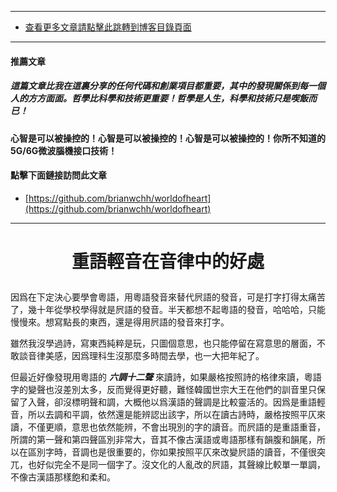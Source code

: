 ****
- [查看更多文章請點擊此跳轉到博客目錄頁面](../../tableOfContent.md) 

****

#### 推薦文章

##### *_這篇文章比我在這裏分享的任何代碼和創業項目都重要，其中的發現關係到每一個人的方方面面。哲學比科學和技術更重要！哲學是人生，科學和技術只是喫飯而已！_*

#### 心智是可以被操控的！心智是可以被操控的！心智是可以被操控的！你所不知道的5G/6G微波腦機接口技術！ 

#### 點擊下面鏈接訪問此文章
- [https://github.com/brianwchh/worldofheart](https://github.com/brianwchh/worldofheart)

****

# <p align="center"> 重語輕音在音律中的好處    </p>

因爲在下定決心要學會粵語，用粵語發音來替代屄語的發音，可是打字打得太痛苦了，幾十年從學校學得就是屄語的發音。半天都想不起粵語的發音，哈哈哈，只能慢慢來。想寫點長的東西，還是得用屄語的發音來打字。  

雖然我沒學過詩，寫東西純粹是玩，只圖個意思，也只能停留在寫意思的層面，不敢談音律美感，因爲理科生沒那麼多時間去學，也一大把年紀了。  

但最近好像發現用粵語的 **_六調十二聲_** 來讀詩，如果嚴格按照詩的格律來讀，粵語字的變聲也沒差別太多，反而覺得更好聽，難怪韓國世宗大王在他們的訓音里只保留了入聲，卻沒標明聲和調，大概他以爲漢語的聲調是比較靈活的。因爲是重語輕音，所以去調和平調，依然還是能辨認出該字，所以在讀古詩時，嚴格按照平仄來讀，不僅更順，意思也依然能辨，不會出現別的字的讀音。而屄語的是重語重音，所謂的第一聲和第四聲區別非常大，音其不像古漢語或粵語那樣有韻腹和韻尾，所以在區別字時，音調也是很重要的，你如果按照平仄來改變屄語的讀音，不僅很突兀，也好似完全不是同一個字了。沒文化的人亂改的屄語，其聲線比較單一單調，不像古漢語那樣飽和柔和。




